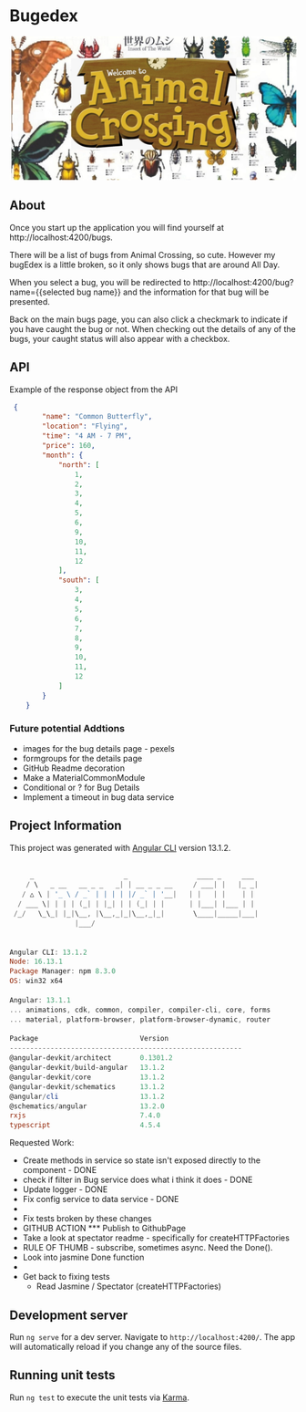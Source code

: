 # Bugedex

![Animal Crossing Title image](src/assets/images/bugReadmeimage.jpg)

## About

Once you start up the application you will find yourself at http://localhost:4200/bugs.

There will be a list of bugs from Animal Crossing, so cute. However my bugEdex is a little broken, so it only shows bugs that are around All Day.

When you select a bug, you will be redirected to http://localhost:4200/bug?name={{selected bug name}} and the information for that bug will be presented.

Back on the main bugs page, you can also click a checkmark to indicate if you have caught the bug or not. When checking out the details of any of the bugs, your caught status will also appear with a checkbox.

## API

Example of the response object from the API

```json
 {
        "name": "Common Butterfly",
        "location": "Flying",
        "time": "4 AM - 7 PM",
        "price": 160,
        "month": {
            "north": [
                1,
                2,
                3,
                4,
                5,
                6,
                9,
                10,
                11,
                12
            ],
            "south": [
                3,
                4,
                5,
                6,
                7,
                8,
                9,
                10,
                11,
                12
            ]
        }
    }
```


### Future potential Addtions

- images for the bug details page - pexels
- formgroups for the details page
- GitHub Readme decoration
- Make a MaterialCommonModule
- Conditional or ? for Bug Details
- Implement a timeout in bug data service



## Project Information

This project was generated with [Angular CLI](https://github.com/angular/angular-cli) version 13.1.2.


``` powershell

     _                      _                 ____ _     ___
    / \   _ __   __ _ _   _| | __ _ _ __     / ___| |   |_ _|
   / △ \ | '_ \ / _` | | | | |/ _` | '__|   | |   | |    | |
  / ___ \| | | | (_| | |_| | | (_| | |      | |___| |___ | |
 /_/   \_\_| |_|\__, |\__,_|_|\__,_|_|       \____|_____|___|
                |___/
    

Angular CLI: 13.1.2
Node: 16.13.1
Package Manager: npm 8.3.0
OS: win32 x64

Angular: 13.1.1
... animations, cdk, common, compiler, compiler-cli, core, forms
... material, platform-browser, platform-browser-dynamic, router

Package                         Version
---------------------------------------------------------
@angular-devkit/architect       0.1301.2
@angular-devkit/build-angular   13.1.2
@angular-devkit/core            13.1.2
@angular-devkit/schematics      13.1.2
@angular/cli                    13.1.2
@schematics/angular             13.2.0
rxjs                            7.4.0
typescript                      4.5.4

```

Requested Work:
- Create methods in service so state isn't exposed directly to the component - DONE
- check if filter in Bug service does what i think it does - DONE
- Update logger - DONE
- Fix config service to data service - DONE
- 
- Fix tests broken by these changes
- GITHUB ACTION *** Publish to GithubPage
- Take a look at spectator readme - specifically for createHTTPFactories
- RULE OF THUMB - subscribe, sometimes async. Need the Done().
- Look into jasmine Done function
-
- Get back to fixing tests
    - Read Jasmine / Spectator (createHTTPFactories)
    


## Development server

Run `ng serve` for a dev server. Navigate to `http://localhost:4200/`. The app will automatically reload if you change any of the source files.

## Running unit tests

Run `ng test` to execute the unit tests via [Karma](https://karma-runner.github.io).



